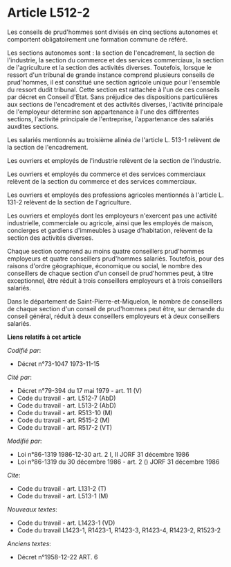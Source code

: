 # Article L512-2

Les conseils de prud'hommes sont divisés en cinq sections autonomes et comportent obligatoirement une formation commune de
référé.

Les sections autonomes sont : la section de l'encadrement, la section de l'industrie, la section du commerce et des services
commerciaux, la section de l'agriculture et la section des activités diverses. Toutefois, lorsque le ressort d'un tribunal de
grande instance comprend plusieurs conseils de prud'hommes, il est constitué une section agricole unique pour l'ensemble du
ressort dudit tribunal. Cette section est rattachée à l'un de ces conseils par décret en Conseil d'Etat. Sans préjudice des
dispositions particulières aux sections de l'encadrement et des activités diverses, l'activité principale de l'employeur
détermine son appartenance à l'une des différentes sections, l'activité principale de l'entreprise, l'appartenance des
salariés auxdites sections.

Les salariés mentionnés au troisième alinéa de l'article L. 513-1 relèvent de la section de l'encadrement.

Les ouvriers et employés de l'industrie relèvent de la section de l'industrie.

Les ouvriers et employés du commerce et des services commerciaux relèvent de la section du commerce et des services
commerciaux.

Les ouvriers et employés des professions agricoles mentionnés à l'article L. 131-2 relèvent de la section de l'agriculture.

Les ouvriers et employés dont les employeurs n'exercent pas une activité industrielle, commerciale ou agricole, ainsi que les
employés de maison, concierges et gardiens d'immeubles à usage d'habitation, relèvent de la section des activités diverses.

Chaque section comprend au moins quatre conseillers prud'hommes employeurs et quatre conseillers prud'hommes salariés.
Toutefois, pour des raisons d'ordre géographique, économique ou social, le nombre des conseillers de chaque section d'un
conseil de prud'hommes peut, à titre exceptionnel, être réduit à trois conseillers employeurs et à trois conseillers
salariés.

Dans le département de Saint-Pierre-et-Miquelon, le nombre de conseillers de chaque section d'un conseil de prud'hommes peut
être, sur demande du conseil général, réduit à deux conseillers employeurs et à deux conseillers salariés.

**Liens relatifs à cet article**

_Codifié par_:

  - Décret n°73-1047 1973-11-15

_Cité par_:

  - Décret n°79-394 du 17 mai 1979 - art. 11 (V)
  - Code du travail - art. L512-7 (AbD)
  - Code du travail - art. L513-2 (AbD)
  - Code du travail - art. R513-10 (M)
  - Code du travail - art. R515-2 (M)
  - Code du travail - art. R517-2 (VT)

_Modifié par_:

  - Loi n°86-1319 1986-12-30 art. 2 I, II JORF 31 décembre 1986
  - Loi n°86-1319 du 30 décembre 1986 - art. 2 () JORF 31 décembre 1986

_Cite_:

  - Code du travail - art. L131-2 (T)
  - Code du travail - art. L513-1 (M)

_Nouveaux textes_:

  - Code du travail - art. L1423-1 (VD)
  - Code du travail L1423-1, R1423-1, R1423-3, R1423-4, R1423-2, R1523-2

_Anciens textes_:

  - Décret n°1958-12-22 ART. 6
